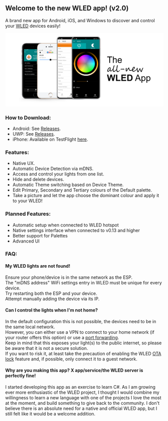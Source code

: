 ## Welcome to the new WLED app! (v2.0)

A brand new app for Android, iOS, and Windows to discover and control your [WLED](https://github.com/Aircoookie/WLED) devices easily!

![Screenshots of various menus in the WLED App, rendered on a Galaxy S20.](app-screenshots.png)

### How to Download:

- Android: See [Releases](https://github.com/nicogig/WLED-App/releases/).
- UWP: See [Releases](https://github.com/nicogig/WLED-App/releases/).
- iPhone: Available on TestFlight [here](https://testflight.apple.com/join/7X5jBzH1).

### Features:

- Native UX.
- Automatic Device Detection via mDNS.
- Access and control your lights from one list.
- Hide and delete devices.
- Automatic Theme switching based on Device Theme.
- Edit Primary, Secondary and Tertiary colours of the Default palette.
- Take a picture and let the app choose the dominant colour and apply it to your WLED!

### Planned Features:

- Automatic setup when connected to WLED hotspot
- Native settings interface when connected to v0.13 and higher
- Better support for Palettes
- Advanced UI



### FAQ:

#### My WLED lights are not found!

Ensure your phone/device is in the same network as the ESP.  
The "mDNS address" WiFi settings entry in WLED must be unique for every device.  
Try restarting both the ESP and your device.  
Attempt manually adding the device via its IP.

#### Can I control the lights when I'm not home?

In the default configuration this is not possible, the devices need to be in the same local network.  
However, you can either use a VPN to connect to your home network (if your router offers this option) or use a [port forwarding](https://github.com/Aircoookie/WLED/wiki/Remote-Access-and-IFTTT).  
Keep in mind that this exposes your light(s) to the public internet, so please be aware that it is not a secure solution.  
If you want to risk it, at least take the precaution of enabling the WLED [OTA lock](https://github.com/Aircoookie/WLED/wiki/Security) feature and, if possible, only connect it to a guest network.  

#### Why are you making this app? X app/service/the WLED server is perfectly fine!

I started developing this app as an exercise to learn C#. As I am growing ever more enthusiastic of the WLED project, I thought I would combine my willingness to learn a new language with one of the projects I love the most at the moment, and build something to give back to the community. I don't believe there is an absolute need for a native and official WLED app, but I still felt like it would be a welcome addition.
